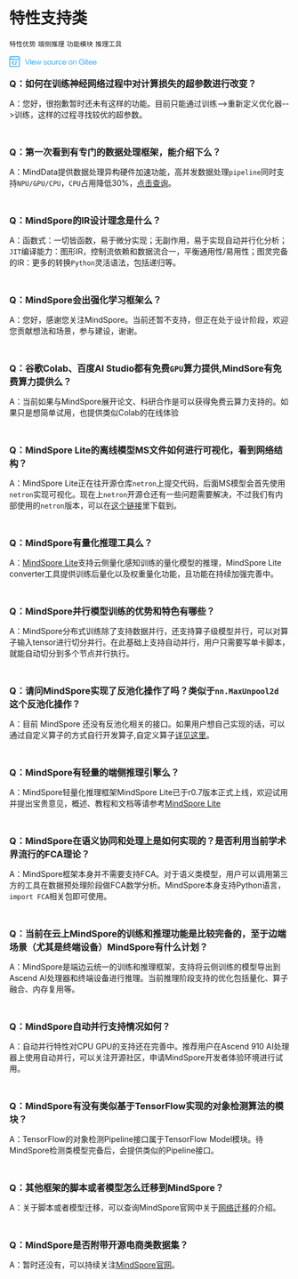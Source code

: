 # 特性支持类

`特性优势` `端侧推理` `功能模块` `推理工具`

<a href="https://gitee.com/mindspore/docs/blob/master/docs/faq/source_zh_cn/supported_features.md" target="_blank"><img src="./_static/logo_source.png"></a>

<font size=3>**Q：如何在训练神经网络过程中对计算损失的超参数进行改变？**</font>

A：您好，很抱歉暂时还未有这样的功能。目前只能通过训练-->重新定义优化器-->训练，这样的过程寻找较优的超参数。

<br/>

<font size=3>**Q：第一次看到有专门的数据处理框架，能介绍下么？**</font>

A：MindData提供数据处理异构硬件加速功能，高并发数据处理`pipeline`同时支持`NPU/GPU/CPU`，`CPU`占用降低30%，[点击查询](https://www.mindspore.cn/tutorial/training/zh-CN/master/advanced_use/optimize_data_processing.html)。

<br/>

<font size=3>**Q：MindSpore的IR设计理念是什么？**</font>

A：函数式：一切皆函数，易于微分实现；无副作用，易于实现自动并行化分析；`JIT`编译能力：图形IR，控制流依赖和数据流合一，平衡通用性/易用性；图灵完备的IR：更多的转换`Python`灵活语法，包括递归等。

<br/>

<font size=3>**Q：MindSpore会出强化学习框架么？**</font>

A：您好，感谢您关注MindSpore。当前还暂不支持，但正在处于设计阶段，欢迎您贡献想法和场景，参与建设，谢谢。

<br/>

<font size=3>**Q：谷歌Colab、百度AI Studio都有免费`GPU`算力提供,MindSore有免费算力提供么？**</font>

A：当前如果与MindSpore展开论文、科研合作是可以获得免费云算力支持的。如果只是想简单试用，也提供类似Colab的在线体验

<br/>

<font size=3>**Q：MindSpore Lite的离线模型MS文件如何进行可视化，看到网络结构？**</font>

A：MindSpore Lite正在往开源仓库`netron`上提交代码，后面MS模型会首先使用`netron`实现可视化。现在上`netron`开源仓还有一些问题需要解决，不过我们有内部使用的`netron`版本，可以在[这个链接](https://github.com/lutzroeder/netron/releases)里下载到。

<br/>

<font size=3>**Q：MindSpore有量化推理工具么？**</font>

A：[MindSpore Lite](https://www.mindspore.cn/lite)支持云侧量化感知训练的量化模型的推理，MindSpore Lite converter工具提供训练后量化以及权重量化功能，且功能在持续加强完善中。

<br/>

<font size=3>**Q：MindSpore并行模型训练的优势和特色有哪些？**</font>

A：MindSpore分布式训练除了支持数据并行，还支持算子级模型并行，可以对算子输入tensor进行切分并行。在此基础上支持自动并行，用户只需要写单卡脚本，就能自动切分到多个节点并行执行。

<br/>

<font size=3>**Q：请问MindSpore实现了反池化操作了吗？类似于`nn.MaxUnpool2d` 这个反池化操作？**</font>

A：目前 MindSpore 还没有反池化相关的接口。如果用户想自己实现的话，可以通过自定义算子的方式自行开发算子,自定义算子[详见这里](https://www.mindspore.cn/tutorial/training/zh-CN/master/advanced_use/custom_operator_ascend.html)。

<br/>

<font size=3>**Q：MindSpore有轻量的端侧推理引擎么？**</font>

A：MindSpore轻量化推理框架MindSpore Lite已于r0.7版本正式上线，欢迎试用并提出宝贵意见，概述、教程和文档等请参考[MindSpore Lite](https://www.mindspore.cn/lite)

<br/>

<font size=3>**Q：MindSpore在语义协同和处理上是如何实现的？是否利用当前学术界流行的FCA理论？**</font>

A：MindSpore框架本身并不需要支持FCA。对于语义类模型，用户可以调用第三方的工具在数据预处理阶段做FCA数学分析。MindSpore本身支持Python语言，`import FCA`相关包即可使用。

<br/>

<font size=3>**Q：当前在云上MindSpore的训练和推理功能是比较完备的，至于边端场景（尤其是终端设备）MindSpore有什么计划？**</font>

A：MindSpore是端边云统一的训练和推理框架，支持将云侧训练的模型导出到Ascend AI处理器和终端设备进行推理。当前推理阶段支持的优化包括量化、算子融合、内存复用等。

<br/>

<font size=3>**Q：MindSpore自动并行支持情况如何？**</font>

A：自动并行特性对CPU GPU的支持还在完善中。推荐用户在Ascend 910 AI处理器上使用自动并行，可以关注开源社区，申请MindSpore开发者体验环境进行试用。

<br/>

<font size=3>**Q：MindSpore有没有类似基于TensorFlow实现的对象检测算法的模块？**</font>

A：TensorFlow的对象检测Pipeline接口属于TensorFlow Model模块。待MindSpore检测类模型完备后，会提供类似的Pipeline接口。

<br/>

<font size=3>**Q：其他框架的脚本或者模型怎么迁移到MindSpore？**</font>

A：关于脚本或者模型迁移，可以查询MindSpore官网中关于[网络迁移](https://www.mindspore.cn/tutorial/training/zh-CN/master/advanced_use/migrate_3rd_scripts.html)的介绍。

<br/>

<font size=3>**Q：MindSpore是否附带开源电商类数据集？**</font>

A：暂时还没有，可以持续关注[MindSpore官网](https://www.mindspore.cn)。
